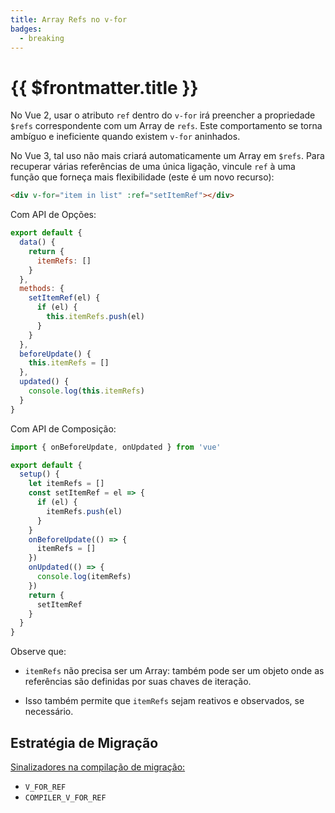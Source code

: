 ```yaml
---
title: Array Refs no v-for
badges:
  - breaking
---
```


# {{ $frontmatter.title }} <MigrationBadges :badges="$frontmatter.badges" />

No Vue 2, usar o atributo `ref` dentro do `v-for` irá preencher a propriedade `$refs` correspondente com um Array de `refs`. Este comportamento se torna ambíguo e ineficiente quando existem `v-for` aninhados.

No Vue 3, tal uso não mais criará automaticamente um Array em `$refs`. Para recuperar várias referências de uma única ligação, vincule `ref` à uma função que forneça mais flexibilidade (este é um novo recurso):

```html
<div v-for="item in list" :ref="setItemRef"></div>
```

Com API de Opções:

```js
export default {
  data() {
    return {
      itemRefs: []
    }
  },
  methods: {
    setItemRef(el) {
      if (el) {
        this.itemRefs.push(el)
      }
    }
  },
  beforeUpdate() {
    this.itemRefs = []
  },
  updated() {
    console.log(this.itemRefs)
  }
}
```

Com API de Composição:

```js
import { onBeforeUpdate, onUpdated } from 'vue'

export default {
  setup() {
    let itemRefs = []
    const setItemRef = el => {
      if (el) {
        itemRefs.push(el)
      }
    }
    onBeforeUpdate(() => {
      itemRefs = []
    })
    onUpdated(() => {
      console.log(itemRefs)
    })
    return {
      setItemRef
    }
  }
}
```

Observe que:

- `itemRefs` não precisa ser um Array: também pode ser um objeto onde as referências são definidas por suas chaves de iteração.

- Isso também permite que `itemRefs` sejam reativos e observados, se necessário.

## Estratégia de Migração

[Sinalizadores na compilação de migração:](migration-build.html#configuracao-de-compatibilidade)

- `V_FOR_REF`
- `COMPILER_V_FOR_REF`
